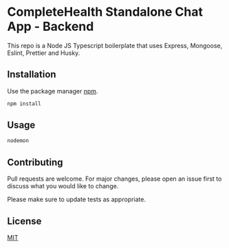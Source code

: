 # CompleteHealth Standalone Chat App - Backend

This repo is a Node JS Typescript boilerplate that uses Express, Mongoose, Eslint, Prettier and Husky.

## Installation

Use the package manager [npm](https://npmjs.com).

```bash
npm install
```

## Usage

```bash
nodemon
```

## Contributing

Pull requests are welcome. For major changes, please open an issue first to discuss what you would like to change.

Please make sure to update tests as appropriate.

## License

[MIT](https://choosealicense.com/licenses/mit/)

